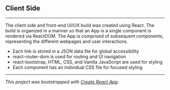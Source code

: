 ## Client Side

***
The client side and front-end UI/UX build was created using React. The build is organized in a manner so that an App is a single component is rendered via ReactDOM. The App is comprised of subsequent components, representing the different webpages and user interactions.
+ Each link is stored in a JSON data file for global accessiblilty
+ react-router-dom is used for routing and UI navigation
+ react-bootstrap, HTML, CSS, and Vanilla JavaScript are used for styling
+ Each component has an individual CSS file for focused styling

***
*This project was bootstrapped with [Create React App](https://github.com/facebook/create-react-app).*